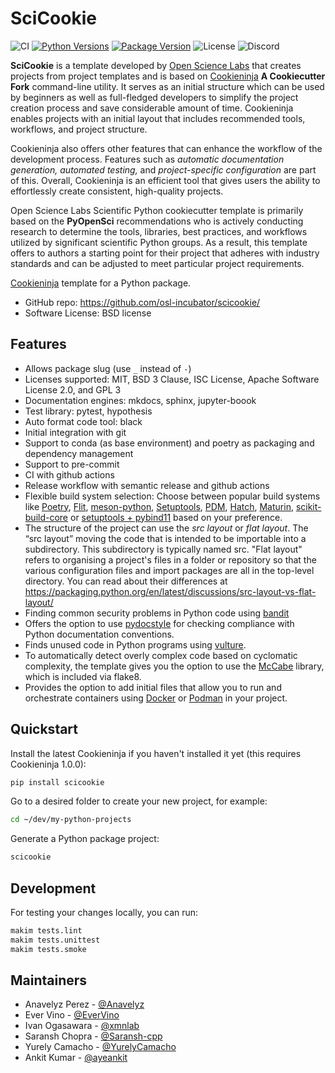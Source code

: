 # SciCookie

![CI](https://img.shields.io/github/actions/workflow/status/osl-incubator/scicookie/main.yaml?logo=github&label=CI)
[![Python Versions](https://img.shields.io/pypi/pyversions/scicookie)](https://pypi.org/project/scicookie/)
[![Package Version](https://img.shields.io/pypi/v/scicookie?color=blue)](https://pypi.org/project/scicookie/)
![License](https://img.shields.io/pypi/l/scicookie?color=blue)
![Discord](https://img.shields.io/discord/796786891798085652?logo=discord&color=blue)

**SciCookie** is a template developed by
[Open Science Labs](https://opensciencelabs.org/) that creates projects from
project templates and is based on
[Cookieninja](https://github.com/cookieninja-generator/cookieninja) **A
Cookiecutter Fork** command-line utility. It serves as an initial structure
which can be used by beginners as well as full-fledged developers to simplify
the project creation process and save considerable amount of time. Cookieninja
enables projects with an initial layout that includes recommended tools,
workflows, and project structure.

Cookieninja also offers other features that can enhance the workflow of the
development process. Features such as _automatic documentation generation,
automated testing,_ and _project-specific configuration_ are part of this.
Overall, Cookieninja is an efficient tool that gives users the ability to
effortlessly create consistent, high-quality projects.

Open Science Labs Scientific Python cookiecutter template is primarily based on
the **PyOpenSci** recommendations who is actively conducting research to
determine the tools, libraries, best practices, and workflows utilized by
significant scientific Python groups. As a result, this template offers to
authors a starting point for their project that adheres with industry standards
and can be adjusted to meet particular project requirements.

[Cookieninja](https://github.com/cookieninja-generator/cookieninja) template for
a Python package.

- GitHub repo: <https://github.com/osl-incubator/scicookie/>
- Software License: BSD license

## Features

- Allows package slug (use `_` instead of `-`)
- Licenses supported: MIT, BSD 3 Clause, ISC License, Apache Software License
  2.0, and GPL 3
- Documentation engines: mkdocs, sphinx, jupyter-boook
- Test library: pytest, hypothesis
- Auto format code tool: black
- Initial integration with git
- Support to conda (as base environment) and poetry as packaging and dependency
  management
- Support to pre-commit
- CI with github actions
- Release workflow with semantic release and github actions
- Flexible build system selection: Choose between popular build systems like
  [Poetry](https://python-poetry.org/), [Flit](https://flit.pypa.io),
  [meson-python](https://meson-python.readthedocs.io/en/latest/index.html),
  [Setuptools](https://setuptools.pypa.io/en/latest/),
  [PDM](https://pdm.fming.dev/), [Hatch](https://hatch.pypa.io),
  [Maturin](https://pypi.org/project/maturin/0.8.2/),
  [scikit-build-core](https://scikit-build-core.readthedocs.io/en/latest/) or
  [setuptools + pybind11](https://pybind11.readthedocs.io/en/stable/) based on
  your preference.
- The structure of the project can use the _src layout_ or _flat layout_. The
  “src layout” moving the code that is intended to be importable into a
  subdirectory. This subdirectory is typically named src. "Flat layout" refers
  to organising a project's files in a folder or repository so that the various
  configuration files and import packages are all in the top-level directory.
  You can read about their differences at
  https://packaging.python.org/en/latest/discussions/src-layout-vs-flat-layout/
- Finding common security problems in Python code using
  [bandit](https://bandit.readthedocs.io/en/latest/)
- Offers the option to use [pydocstyle](http://www.pydocstyle.org/en/stable/)
  for checking compliance with Python documentation conventions.
- Finds unused code in Python programs using
  [vulture](https://github.com/jendrikseipp/vulture).
- To automatically detect overly complex code based on cyclomatic complexity,
  the template gives you the option to use the
  [McCabe](https://github.com/PyCQA/mccabe) library, which is included via
  flake8.
- Provides the option to add initial files that allow you to run and orchestrate
  containers using [Docker](https://docs.docker.com/) or
  [Podman](https://podman.io/) in your project.

## Quickstart

Install the latest Cookieninja if you haven't installed it yet (this requires
Cookieninja 1.0.0):

```bash
pip install scicookie
```

Go to a desired folder to create your new project, for example:

```bash
cd ~/dev/my-python-projects
```

Generate a Python package project:

```bash
scicookie
```

## Development

For testing your changes locally, you can run:

```bash
makim tests.lint
makim tests.unittest
makim tests.smoke
```

## Maintainers

- Anavelyz Perez - [@Anavelyz](https://github.com/Anavelyz)
- Ever Vino - [@EverVino](https://github.com/EverVino)
- Ivan Ogasawara - [@xmnlab](https://github.com/xmnlab)
- Saransh Chopra - [@Saransh-cpp](https://github.com/Saransh-cpp)
- Yurely Camacho - [@YurelyCamacho](https://github.com/YurelyCamacho)
- Ankit Kumar - [@ayeankit](https://github.com/ayeankit)
